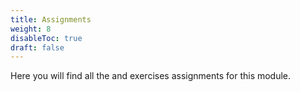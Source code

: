 ```yaml
---
title: Assignments
weight: 8
disableToc: true
draft: false
---
```


Here you will find all the and exercises assignments for this module.